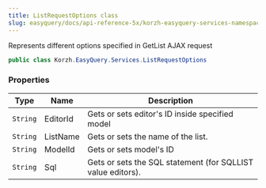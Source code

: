 ```yaml
---
title: ListRequestOptions class
slug: easyquery/docs/api-reference-5x/korzh-easyquery-services-namespace/listrequestoptions-class
---
```



Represents different options specified in GetList AJAX request
```csharp
public class Korzh.EasyQuery.Services.ListRequestOptions

```

### Properties

| Type | Name | Description | 
| --- | --- | --- | 
| `String` | EditorId | Gets or sets editor's ID inside specified model | 
| `String` | ListName | Gets or sets the name of the list. | 
| `String` | ModelId | Gets or sets model's ID | 
| `String` | Sql | Gets or sets the SQL statement (for SQLLIST value editors). |